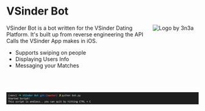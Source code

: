 # VSinder Bot

<img src="https://3n3a.github.io/vsinder_bot/logo.png" align="right" alt="Logo by 3n3a" width="120" height="178">

VSinder Bot is a bot written for the VSinder Dating Platform. It's built up from reverse engineering the API Calls the VSinder App makes in iOS.

* Supports swiping on people
* Displaying Users Info
* Messaging your Matches

<p align="center">
  <img src="./readme-assets/screen1.png" alt="The Bot in Action" width="738">
</p>